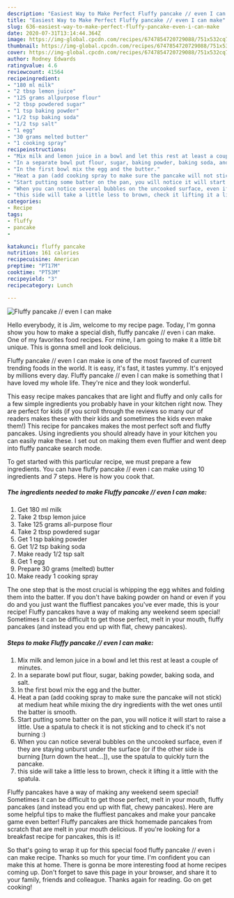 ```yaml
---
description: "Easiest Way to Make Perfect Fluffy pancake // even I can make"
title: "Easiest Way to Make Perfect Fluffy pancake // even I can make"
slug: 636-easiest-way-to-make-perfect-fluffy-pancake-even-i-can-make
date: 2020-07-31T13:14:44.364Z
image: https://img-global.cpcdn.com/recipes/6747854720729088/751x532cq70/fluffy-pancake-even-i-can-make-recipe-main-photo.jpg
thumbnail: https://img-global.cpcdn.com/recipes/6747854720729088/751x532cq70/fluffy-pancake-even-i-can-make-recipe-main-photo.jpg
cover: https://img-global.cpcdn.com/recipes/6747854720729088/751x532cq70/fluffy-pancake-even-i-can-make-recipe-main-photo.jpg
author: Rodney Edwards
ratingvalue: 4.6
reviewcount: 41564
recipeingredient:
- "180 ml milk"
- "2 tbsp lemon juice"
- "125 grams allpurpose flour"
- "2 tbsp powdered sugar"
- "1 tsp baking powder"
- "1/2 tsp baking soda"
- "1/2 tsp salt"
- "1 egg"
- "30 grams melted butter"
- "1 cooking spray"
recipeinstructions:
- "Mix milk and lemon juice in a bowl and let this rest at least a couple of minutes."
- "In a separate bowl put flour, sugar, baking powder, baking soda, and salt."
- "In the first bowl mix the egg and the butter."
- "Heat a pan (add cooking spray to make sure the pancake will not stick) at medium heat while mixing the dry ingredients with the wet ones until the batter is smooth."
- "Start putting some batter on the pan, you will notice it will start to raise a little. Use a spatula to check it is not sticking and to check it&#39;s not burning :)"
- "When you can notice several bubbles on the uncooked surface, even if they are staying unburst under the surface (or if the other side is burning [turn down the heat...]), use the spatula to quickly turn the pancake."
- "this side will take a little less to brown, check it lifting it a little with the spatula."
categories:
- Recipe
tags:
- fluffy
- pancake
- 

katakunci: fluffy pancake  
nutrition: 161 calories
recipecuisine: American
preptime: "PT17M"
cooktime: "PT53M"
recipeyield: "3"
recipecategory: Lunch

---
```



![Fluffy pancake // even I can make](https://img-global.cpcdn.com/recipes/6747854720729088/751x532cq70/fluffy-pancake-even-i-can-make-recipe-main-photo.jpg)

Hello everybody, it is Jim, welcome to my recipe page. Today, I'm gonna show you how to make a special dish, fluffy pancake // even i can make. One of my favorites food recipes. For mine, I am going to make it a little bit unique. This is gonna smell and look delicious.

Fluffy pancake // even I can make is one of the most favored of current trending foods in the world. It is easy, it's fast, it tastes yummy. It's enjoyed by millions every day. Fluffy pancake // even I can make is something that I have loved my whole life. They're nice and they look wonderful.

This easy recipe makes pancakes that are light and fluffy and only calls for a few simple ingredients you probably have in your kitchen right now. They are perfect for kids (if you scroll through the reviews so many our of readers makes these with their kids and sometimes the kids even make them!) This recipe for pancakes makes the most perfect soft and fluffy pancakes. Using ingredients you should already have in your kitchen you can easily make these. I set out on making them even fluffier and went deep into fluffy pancake search mode.


To get started with this particular recipe, we must prepare a few ingredients. You can have fluffy pancake // even i can make using 10 ingredients and 7 steps. Here is how you cook that.

<!--inarticleads1-->

##### The ingredients needed to make Fluffy pancake // even I can make:

1. Get 180 ml milk
1. Take 2 tbsp lemon juice
1. Take 125 grams all-purpose flour
1. Take 2 tbsp powdered sugar
1. Get 1 tsp baking powder
1. Get 1/2 tsp baking soda
1. Make ready 1/2 tsp salt
1. Get 1 egg
1. Prepare 30 grams (melted) butter
1. Make ready 1 cooking spray


The one step that is the most crucial is whipping the egg whites and folding them into the batter. If you don&#39;t have baking powder on hand or even if you do and you just want the fluffiest pancakes you&#39;ve ever made, this is your recipe! Fluffy pancakes have a way of making any weekend seem special! Sometimes it can be difficult to get those perfect, melt in your mouth, fluffy pancakes (and instead you end up with flat, chewy pancakes). 

<!--inarticleads2-->

##### Steps to make Fluffy pancake // even I can make:

1. Mix milk and lemon juice in a bowl and let this rest at least a couple of minutes.
1. In a separate bowl put flour, sugar, baking powder, baking soda, and salt.
1. In the first bowl mix the egg and the butter.
1. Heat a pan (add cooking spray to make sure the pancake will not stick) at medium heat while mixing the dry ingredients with the wet ones until the batter is smooth.
1. Start putting some batter on the pan, you will notice it will start to raise a little. Use a spatula to check it is not sticking and to check it&#39;s not burning :)
1. When you can notice several bubbles on the uncooked surface, even if they are staying unburst under the surface (or if the other side is burning [turn down the heat...]), use the spatula to quickly turn the pancake.
1. this side will take a little less to brown, check it lifting it a little with the spatula.


Fluffy pancakes have a way of making any weekend seem special! Sometimes it can be difficult to get those perfect, melt in your mouth, fluffy pancakes (and instead you end up with flat, chewy pancakes). Here are some helpful tips to make the fluffiest pancakes and make your pancake game even better! Fluffy pancakes are thick homemade pancakes from scratch that are melt in your mouth delicious. If you&#39;re looking for a breakfast recipe for pancakes, this is it! 

So that's going to wrap it up for this special food fluffy pancake // even i can make recipe. Thanks so much for your time. I'm confident you can make this at home. There is gonna be more interesting food at home recipes coming up. Don't forget to save this page in your browser, and share it to your family, friends and colleague. Thanks again for reading. Go on get cooking!
